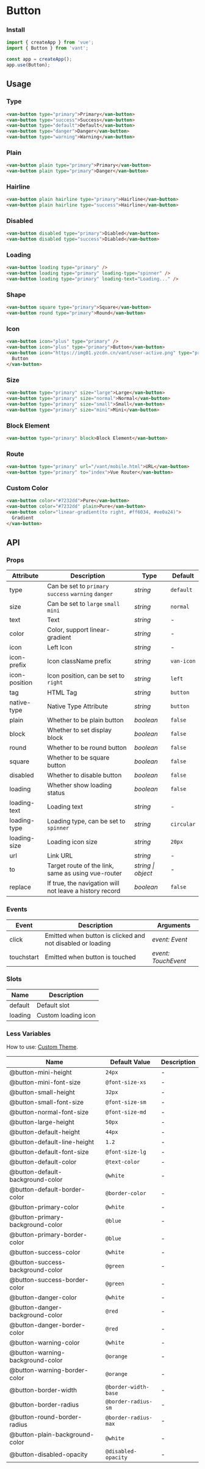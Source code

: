 # Button

### Install

```js
import { createApp } from 'vue';
import { Button } from 'vant';

const app = createApp();
app.use(Button);
```

## Usage

### Type

```html
<van-button type="primary">Primary</van-button>
<van-button type="success">Success</van-button>
<van-button type="default">Default</van-button>
<van-button type="danger">Danger</van-button>
<van-button type="warning">Warning</van-button>
```

### Plain

```html
<van-button plain type="primary">Primary</van-button>
<van-button plain type="primary">Danger</van-button>
```

### Hairline

```html
<van-button plain hairline type="primary">Hairline</van-button>
<van-button plain hairline type="success">Hairline</van-button>
```

### Disabled

```html
<van-button disabled type="primary">Diabled</van-button>
<van-button disabled type="success">Diabled</van-button>
```

### Loading

```html
<van-button loading type="primary" />
<van-button loading type="primary" loading-type="spinner" />
<van-button loading type="primary" loading-text="Loading..." />
```

### Shape

```html
<van-button square type="primary">Square</van-button>
<van-button round type="primary">Round</van-button>
```

### Icon

```html
<van-button icon="plus" type="primary" />
<van-button icon="plus" type="primary">Button</van-button>
<van-button icon="https://img01.yzcdn.cn/vant/user-active.png" type="primary">
  Button
</van-button>
```

### Size

```html
<van-button type="primary" size="large">Large</van-button>
<van-button type="primary" size="normal">Normal</van-button>
<van-button type="primary" size="small">Small</van-button>
<van-button type="primary" size="mini">Mini</van-button>
```

### Block Element

```html
<van-button type="primary" block>Block Element</van-button>
```

### Route

```html
<van-button type="primary" url="/vant/mobile.html">URL</van-button>
<van-button type="primary" to="index">Vue Router</van-button>
```

### Custom Color

```html
<van-button color="#7232dd">Pure</van-button>
<van-button color="#7232dd" plain>Pure</van-button>
<van-button color="linear-gradient(to right, #ff6034, #ee0a24)">
  Gradient
</van-button>
```

## API

### Props

| Attribute     | Description                                             | Type               | Default    |
|---------------|---------------------------------------------------------|--------------------|------------|
| type          | Can be set to `primary` `success` `warning` `danger`    | _string_           | `default`  |
| size          | Can be set to `large` `small` `mini`                    | _string_           | `normal`   |
| text          | Text                                                    | _string_           | -          |
| color         | Color, support linear-gradient                          | _string_           | -          |
| icon          | Left Icon                                               | _string_           | -          |
| icon-prefix   | Icon className prefix                                   | _string_           | `van-icon` |
| icon-position | Icon position, can be set to `right`                    | _string_           | `left`     |
| tag           | HTML Tag                                                | _string_           | `button`   |
| native-type   | Native Type Attribute                                   | _string_           | `button`   |
| plain         | Whether to be plain button                              | _boolean_          | `false`    |
| block         | Whether to set display block                            | _boolean_          | `false`    |
| round         | Whether to be round button                              | _boolean_          | `false`    |
| square        | Whether to be square button                             | _boolean_          | `false`    |
| disabled      | Whether to disable button                               | _boolean_          | `false`    |
| loading       | Whether show loading status                             | _boolean_          | `false`    |
| loading-text  | Loading text                                            | _string_           | -          |
| loading-type  | Loading type, can be set to `spinner`                   | _string_           | `circular` |
| loading-size  | Loading icon size                                       | _string_           | `20px`     |
| url           | Link URL                                                | _string_           | -          |
| to            | Target route of the link, same as using vue-router      | _string \| object_ | -          |
| replace       | If true, the navigation will not leave a history record | _boolean_          | `false`    |

### Events

| Event      | Description                                                | Arguments           |
|------------|------------------------------------------------------------|---------------------|
| click      | Emitted when button is clicked and not disabled or loading | _event: Event_      |
| touchstart | Emitted when button is touched                             | _event: TouchEvent_ |

### Slots

| Name    | Description         |
|---------|---------------------|
| default | Default slot        |
| loading | Custom loading icon |

### Less Variables

How to use: [Custom Theme](#/en-US/theme).

| Name                             | Default Value        | Description |
|----------------------------------|----------------------|-------------|
| @button-mini-height              | `24px`               | -           |
| @button-mini-font-size           | `@font-size-xs`      | -           |
| @button-small-height             | `32px`               | -           |
| @button-small-font-size          | `@font-size-sm`      | -           |
| @button-normal-font-size         | `@font-size-md`      | -           |
| @button-large-height             | `50px`               | -           |
| @button-default-height           | `44px`               | -           |
| @button-default-line-height      | `1.2`                | -           |
| @button-default-font-size        | `@font-size-lg`      | -           |
| @button-default-color            | `@text-color`        | -           |
| @button-default-background-color | `@white`             | -           |
| @button-default-border-color     | `@border-color`      | -           |
| @button-primary-color            | `@white`             | -           |
| @button-primary-background-color | `@blue`              | -           |
| @button-primary-border-color     | `@blue`              | -           |
| @button-success-color            | `@white`             | -           |
| @button-success-background-color | `@green`             | -           |
| @button-success-border-color     | `@green`             | -           |
| @button-danger-color             | `@white`             | -           |
| @button-danger-background-color  | `@red`               | -           |
| @button-danger-border-color      | `@red`               | -           |
| @button-warning-color            | `@white`             | -           |
| @button-warning-background-color | `@orange`            | -           |
| @button-warning-border-color     | `@orange`            | -           |
| @button-border-width             | `@border-width-base` | -           |
| @button-border-radius            | `@border-radius-sm`  | -           |
| @button-round-border-radius      | `@border-radius-max` | -           |
| @button-plain-background-color   | `@white`             | -           |
| @button-disabled-opacity         | `@disabled-opacity`  | -           |
